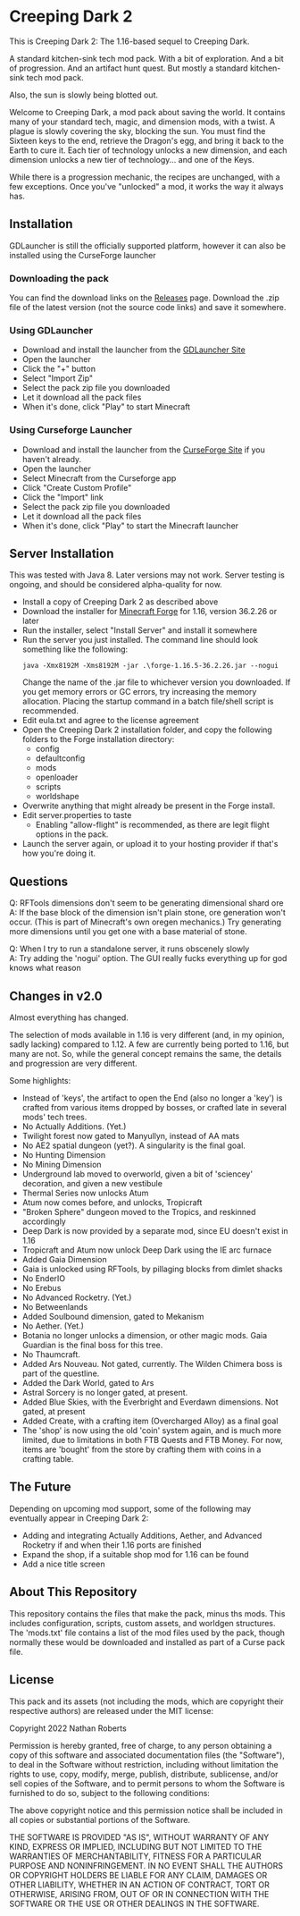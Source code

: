 Creeping Dark 2
===============

This is Creeping Dark 2: The 1.16-based sequel to Creeping Dark.

A standard kitchen-sink tech mod pack. With a bit of exploration. And a bit of
progression. And an artifact hunt quest. But mostly a standard
kitchen-sink tech mod pack.

Also, the sun is slowly being blotted out.

Welcome to Creeping Dark, a mod pack about saving the world. It contains many
of your standard tech, magic, and dimension mods, with a twist. A plague is
slowly covering the sky, blocking the sun. You must find the Sixteen keys to
the end, retrieve the Dragon's egg, and bring it back to the Earth to cure
it. Each tier of technology unlocks a new dimension, and each dimension
unlocks a new tier of technology... and one of the Keys.

While there is a progression mechanic, the recipes are unchanged, with a few
exceptions. Once you've "unlocked" a mod, it works the way it always has.

Installation
------------

GDLauncher is still the officially supported platform, however it can also
be installed using the CurseForge launcher

### Downloading the pack ###

You can find the download links on the 
[Releases](https://github.com/nathanrsfba/Creeping-Dark-2/releases) page.
Download the .zip file of the latest version (not the source code links) and save it somewhere.

### Using GDLauncher ###

* Download and install the launcher from the
  [GDLauncher Site](https://gdevs.io/)
* Open the launcher
* Click the "+" button
* Select "Import Zip"
* Select the pack zip file you downloaded
* Let it download all the pack files
* When it's done, click "Play" to start Minecraft

### Using Curseforge Launcher ###

* Download and install the launcher from the 
  [CurseForge Site](https://download.curseforge.com/) if you haven't
  already.
* Open the launcher
* Select Minecraft from the Curseforge app
* Click "Create Custom Profile"
* Click the "Import" link
* Select the pack zip file you downloaded
* Let it download all the pack files
* When it's done, click "Play" to start the Minecraft launcher

Server Installation
-------------------

This was tested with Java 8. Later versions may not work. Server testing is
ongoing, and should be considered alpha-quality for now.

* Install a copy of Creeping Dark 2 as described above
* Download the installer for
  [Minecraft Forge](https://files.minecraftforge.net/net/minecraftforge/forge/)
  for 1.16, version 36.2.26 or later
* Run the installer, select "Install Server" and install it somewhere
* Run the server you just installed. The command line should look something
  like the following:
  ```
  java -Xmx8192M -Xms8192M -jar .\forge-1.16.5-36.2.26.jar --nogui
  ```
  Change the name of the .jar file to whichever version you downloaded. If you
  get memory errors or GC errors, try increasing the memory allocation. Placing
  the startup command in a batch file/shell script is recommended.
* Edit eula.txt and agree to the license agreement
* Open the Creeping Dark 2 installation folder, and copy the following folders
  to the Forge installation directory:
  * config
  * defaultconfig
  * mods
  * openloader
  * scripts
  * worldshape
* Overwrite anything that might already be present in the Forge install.
* Edit server.properties to taste
  * Enabling "allow-flight" is recommended, as there are legit flight options
    in the pack.
* Launch the server again, or upload it to your hosting provider if that's how
  you're doing it.

Questions
---------

Q: RFTools dimensions don't seem to be generating dimensional shard ore  
A: If the base block of the dimension isn't plain stone, ore generation won't
occur. (This is part of Minecraft's own oregen mechanics.) Try generating
more dimensions until you get one with a base material of stone.

Q: When I try to run a standalone server, it runs obscenely slowly  
A: Try adding the 'nogui' option. The GUI really fucks everything up
for god knows what reason

Changes in v2.0
---------------

Almost everything has changed.

The selection of mods available in 1.16 is very different (and, in my opinion,
sadly lacking) compared to 1.12. A few are currently being ported to 1.16, but
many are not. So, while the general concept remains the same, the details and
progression are very different.

Some highlights:

* Instead of 'keys', the artifact to open the End (also no longer a 'key')
  is crafted from various items dropped by bosses, or crafted late in
  several mods' tech trees.
* No Actually Additions. (Yet.)
* Twilight forest now gated to Manyullyn, instead of AA mats
* No AE2 spatial dungeon (yet?). A singularity is the final goal.
* No Hunting Dimension
* No Mining Dimension
* Underground lab moved to overworld, given a bit of 'sciencey' decoration,
  and given a new vestibule
* Thermal Series now unlocks Atum
* Atum now comes before, and unlocks, Tropicraft
* "Broken Sphere" dungeon moved to the Tropics, and reskinned accordingly
* Deep Dark is now provided by a separate mod, since EU doesn't
  exist in 1.16
* Tropicraft and Atum now unlock Deep Dark using the IE arc furnace
* Added Gaia Dimension
* Gaia is unlocked using RFTools, by pillaging blocks from dimlet shacks
* No EnderIO
* No Erebus
* No Advanced Rocketry. (Yet.)
* No Betweenlands
* Added Soulbound dimension, gated to Mekanism
* No Aether. (Yet.)
* Botania no longer unlocks a dimension, or other magic mods. Gaia Guardian is
  the final boss for this tree.
* No Thaumcraft.
* Added Ars Nouveau. Not gated, currently. The Wilden Chimera boss is part of
  the questline.
* Added the Dark World, gated to Ars
* Astral Sorcery is no longer gated, at present.
* Added Blue Skies, with the Everbright and Everdawn dimensions.
  Not gated, at present
* Added Create, with a crafting item (Overcharged Alloy) as a final goal
* The 'shop' is now using the old 'coin' system again, and is much more
  limited, due to limitations in both FTB Quests and FTB Money. For now, items
  are 'bought' from the store by crafting them with coins in a crafting table.

The Future
----------

Depending on upcoming mod support, some of the following may eventually
appear in Creeping Dark 2:

* Adding and integrating Actually Additions, Aether, and Advanced Rocketry
  if and when their 1.16 ports are finished
* Expand the shop, if a suitable shop mod for 1.16 can be found
* Add a nice title screen

About This Repository
---------------------

This repository contains the files that make the pack, minus ths mods. This
includes configuration, scripts, custom assets, and worldgen structures. The
'mods.txt' file contains a list of the mod files used by the pack, though
normally these would be downloaded and installed as part of a Curse pack
file.

License
-------

This pack and its assets (not including the mods, which are copyright their
respective authors) are released under the MIT license:

Copyright 2022 Nathan Roberts

Permission is hereby granted, free of charge, to any person obtaining a copy
of this software and associated documentation files (the "Software"), to
deal in the Software without restriction, including without limitation the
rights to use, copy, modify, merge, publish, distribute, sublicense, and/or
sell copies of the Software, and to permit persons to whom the Software is
furnished to do so, subject to the following conditions:

The above copyright notice and this permission notice shall be included in
all copies or substantial portions of the Software.

THE SOFTWARE IS PROVIDED "AS IS", WITHOUT WARRANTY OF ANY KIND, EXPRESS OR
IMPLIED, INCLUDING BUT NOT LIMITED TO THE WARRANTIES OF MERCHANTABILITY,
FITNESS FOR A PARTICULAR PURPOSE AND NONINFRINGEMENT. IN NO EVENT SHALL THE
AUTHORS OR COPYRIGHT HOLDERS BE LIABLE FOR ANY CLAIM, DAMAGES OR OTHER
LIABILITY, WHETHER IN AN ACTION OF CONTRACT, TORT OR OTHERWISE, ARISING
FROM, OUT OF OR IN CONNECTION WITH THE SOFTWARE OR THE USE OR OTHER DEALINGS
IN THE SOFTWARE.


